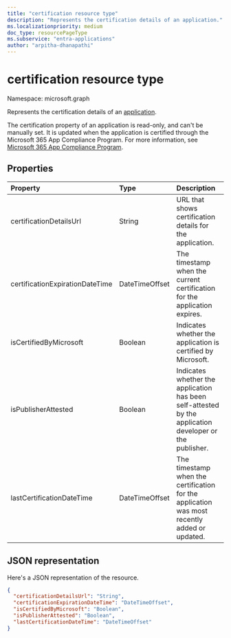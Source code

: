 ```yaml
---
title: "certification resource type"
description: "Represents the certification details of an application."
ms.localizationpriority: medium
doc_type: resourcePageType
ms.subservice: "entra-applications"
author: "arpitha-dhanapathi"
---
```


# certification resource type
Namespace: microsoft.graph

Represents the certification details of an [application](application.md). 

The certification property of an application is read-only, and can't be manually set. It is updated when the application is certified through the Microsoft 365 App Compliance Program. For more information, see [Microsoft 365 App Compliance Program](/microsoft-365-app-certification/docs/enterprise-app-certification-guide).

## Properties
|Property|Type|Description|
|:---------------|:--------|:----------|
|certificationDetailsUrl|String|URL that shows certification details for the application.|
|certificationExpirationDateTime|DateTimeOffset|The timestamp when the current certification for the application expires.|
|isCertifiedByMicrosoft|Boolean|Indicates whether the application is certified by Microsoft.|
|isPublisherAttested|Boolean|Indicates whether the application has been self-attested by the application developer or the publisher.|
|lastCertificationDateTime|DateTimeOffset|The timestamp when the certification for the application was most recently added or updated.|

## JSON representation
Here's a JSON representation of the resource.

<!-- {
  "blockType": "resource",
  "@odata.type": "microsoft.graph.certification"
}-->

```json
{
  "certificationDetailsUrl": "String",
  "certificationExpirationDateTime": "DateTimeOffset",
  "isCertifiedByMicrosoft": "Boolean",
  "isPublisherAttested": "Boolean",
  "lastCertificationDateTime": "DateTimeOffset"
}
```
